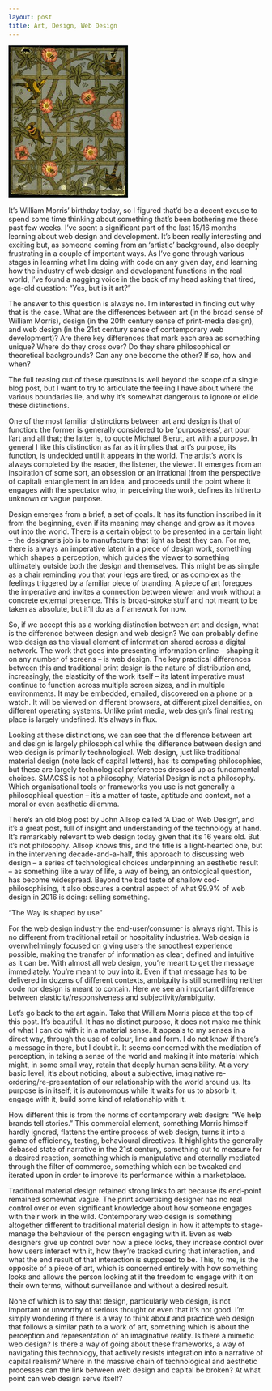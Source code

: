 ```yaml
---
layout: post
title: Art, Design, Web Design
---
```

![William Morris trellis wallpaper design](/images/morris_wallpaper_trellis.jpg)

It’s William Morris’ birthday today, so I figured that’d be a decent excuse to spend some time thinking about something that’s been bothering me these past few weeks. I’ve spent a significant part of the last 15/16 months learning about web design and development. It’s been really interesting and exciting but, as someone coming from an ‘artistic’ background, also deeply frustrating in a couple of important ways. As I’ve gone through various stages in learning what I’m doing with code on any given day, and learning how the industry of web design and development functions in the real world, I’ve found a nagging voice in the back of my head asking that tired, age-old question: “Yes, but is it art?”

The answer to this question is always no. I’m interested in finding out why that is the case. What are the differences between art (in the broad sense of William Morris), design (in the 20th century sense of print-media design), and web design (in the 21st century sense of contemporary web development)? Are there key differences that mark each area as something unique? Where do they cross over? Do they share philosophical or theoretical backgrounds? Can any one become the other? If so, how and when?


The full teasing out of these questions is well beyond the scope of a single blog post, but I want to try to articulate the feeling I have about where the various boundaries lie, and why it’s somewhat dangerous to ignore or elide these distinctions.

One of the most familiar distinctions between art and design is that of function: the former is generally considered to be ‘purposeless’, art pour l’art and all that; the latter is, to quote Michael Bierut, art with a purpose. In general I like this distinction as far as it implies that art’s purpose, its function, is undecided until it appears in the world. The artist’s work is always completed by the reader, the listener, the viewer. It emerges from an inspiration of some sort, an obsession or an irrational (from the perspective of capital) entanglement in an idea, and proceeds until the point where it engages with the spectator who, in perceiving the work, defines its hitherto unknown or vague purpose.

Design emerges from a brief, a set of goals. It has its function inscribed in it from the beginning, even if its meaning may change and grow as it moves out into the world. There is a certain object to be presented in a certain light – the designer’s job is to manufacture that light as best they can. For me, there is always an imperative latent in a piece of design work, something which shapes a perception, which guides the viewer to something ultimately outside both the design and themselves. This might be as simple as a chair reminding you that your legs are tired, or as complex as the feelings triggered by a familiar piece of branding. A piece of art foregoes the imperative and invites a connection between viewer and work without a concrete external presence. This is broad-stroke stuff and not meant to be taken as absolute, but it’ll do as a framework for now.

So, if we accept this as a working distinction between art and design, what is the difference between design and web design? We can probably define web design as the visual element of information shared across a digital network. The work that goes into presenting information online – shaping it on any number of screens – is web design. The key practical differences between this and traditional print design is the nature of distribution and, increasingly, the elasticity of the work itself – its latent imperative must continue to function across multiple screen sizes, and in multiple environments. It may be embedded, emailed, discovered on a phone or a watch. It will be viewed on different browsers, at different pixel densities, on different operating systems. Unlike print media, web design’s final resting place is largely undefined. It’s always in flux.

Looking at these distinctions, we can see that the difference between art and design is largely philosophical while the difference between design and web design is primarily technological. Web design, just like traditional material design (note lack of capital letters), has its competing philosophies, but these are largely technological preferences dressed up as fundamental choices. SMACSS is not a philosophy, Material Design is not a philosophy. Which organisational tools or frameworks you use is not generally a philosophical question – it’s a matter of taste, aptitude and context, not a moral or even aesthetic dilemma.

There’s an old blog post by John Allsop called ‘A Dao of Web Design’, and it’s a great post, full of insight and understanding of the technology at hand. It’s remarkably relevant to web design today given that it’s 16 years old. But it’s not philosophy. Allsop knows this, and the title is a light-hearted one, but in the intervening decade-and-a-half, this approach to discussing web design – a series of technological choices underpinning an aesthetic result – as something like a way of life, a way of being, an ontological question, has become widespread. Beyond the bad taste of shallow cod-philosophising, it also obscures a central aspect of what 99.9% of web design in 2016 is doing: selling something.

“The Way is shaped by use”

For the web design industry the end-user/consumer is always right. This is no different from traditional retail or hospitality industries. Web design is overwhelmingly focused on giving users the smoothest experience possible, making the transfer of information as clear, defined and intuitive as it can be. With almost all web design, you’re meant to get the message immediately. You’re meant to buy into it. Even if that message has to be delivered in dozens of different contexts, ambiguity is still something neither code nor design is meant to contain. Here we see an important difference between elasticity/responsiveness and subjectivity/ambiguity.

Let’s go back to the art again. Take that William Morris piece at the top of this post. It’s beautiful. It has no distinct purpose, it does not make me think of what I can do with it in a material sense. It appeals to my senses in a direct way, through the use of colour, line and form. I do not know if there’s a message in there, but I doubt it. It seems concerned with the mediation of perception, in taking a sense of the world and making it into material which might, in some small way, retain that deeply human sensibility. At a very basic level, it’s about noticing, about a subjective, imaginative re-ordering/re-presentation of our relationship with the world around us. Its purpose is in itself; it is autonomous while it waits for us to absorb it, engage with it, build some kind of relationship with it.

How different this is from the norms of contemporary web design: “We help brands tell stories.” This commercial element, something Morris himself hardly ignored, flattens the entire process of web design, turns it into a game of efficiency, testing, behavioural directives. It highlights the generally debased state of narrative in the 21st century, something cut to measure for a desired reaction, something which is manipulative and eternally mediated through the filter of commerce, something which can be tweaked and iterated upon in order to improve its performance within a marketplace.

Traditional material design retained strong links to art because its end-point remained somewhat vague. The print advertising designer has no real control over or even significant knowledge about how someone engages with their work in the wild. Contemporary web design is something altogether different to traditional material design in how it attempts to stage-manage the behaviour of the person engaging with it. Even as web designers give up control over how a piece looks, they increase control over how users interact with it, how they’re tracked during that interaction, and what the end result of that interaction is supposed to be. This, to me, is the opposite of a piece of art, which is concerned entirely with how something looks and allows the person looking at it the freedom to engage with it on their own terms, without surveillance and without a desired result.

None of which is to say that design, particularly web design, is not important or unworthy of serious thought or even that it’s not good. I’m simply wondering if there is a way to think about and practice web design that follows a similar path to a work of art, something which is about the perception and representation of an imaginative reality. Is there a mimetic web design? Is there a way of going about these frameworks, a way of navigating this technology, that actively resists integration into a narrative of capital realism? Where in the massive chain of technological and aesthetic processes can the link between web design and capital be broken? At what point can web design serve itself?